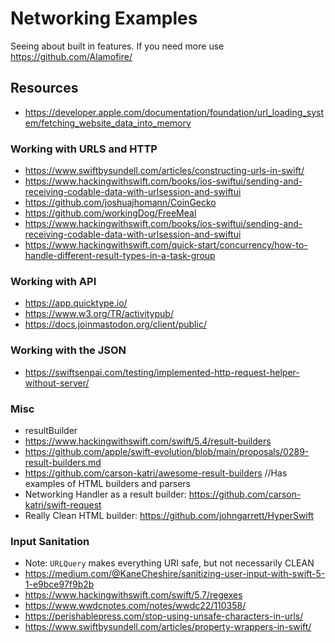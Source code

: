 #  Networking Examples

Seeing about built in features.
If you need more use https://github.com/Alamofire/

## Resources

- https://developer.apple.com/documentation/foundation/url_loading_system/fetching_website_data_into_memory


### Working with URLS and HTTP
- https://www.swiftbysundell.com/articles/constructing-urls-in-swift/
- https://www.hackingwithswift.com/books/ios-swiftui/sending-and-receiving-codable-data-with-urlsession-and-swiftui
- https://github.com/joshuajhomann/CoinGecko
- https://github.com/workingDog/FreeMeal
- https://www.hackingwithswift.com/books/ios-swiftui/sending-and-receiving-codable-data-with-urlsession-and-swiftui
- https://www.hackingwithswift.com/quick-start/concurrency/how-to-handle-different-result-types-in-a-task-group

### Working with API
- https://app.quicktype.io/
- https://www.w3.org/TR/activitypub/
- https://docs.joinmastodon.org/client/public/

### Working with the JSON
- https://swiftsenpai.com/testing/implemented-http-request-helper-without-server/

### Misc
- resultBuilder
- https://www.hackingwithswift.com/swift/5.4/result-builders
- https://github.com/apple/swift-evolution/blob/main/proposals/0289-result-builders.md
- https://github.com/carson-katri/awesome-result-builders //Has examples of HTML builders and parsers
- Networking Handler as a result builder: https://github.com/carson-katri/swift-request
- Really Clean HTML builder: https://github.com/johngarrett/HyperSwift

### Input Sanitation 
- Note: `URLQuery` makes everything URI safe, but not necessarily CLEAN
- https://medium.com/@KaneCheshire/sanitizing-user-input-with-swift-5-1-e9bce97f9b2b
- https://www.hackingwithswift.com/swift/5.7/regexes
- https://www.wwdcnotes.com/notes/wwdc22/110358/
- https://perishablepress.com/stop-using-unsafe-characters-in-urls/
- https://www.swiftbysundell.com/articles/property-wrappers-in-swift/

